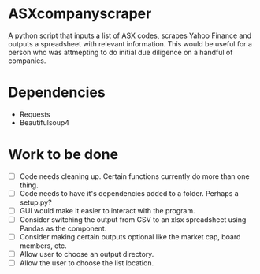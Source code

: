 # ASXcompanyscraper
A python script that inputs a list of ASX codes, scrapes Yahoo Finance and outputs a spreadsheet with relevant information. This would be useful for a person who was attmepting to do initial due diligence on a handful of companies.  

# Dependencies
- Requests
- Beautifulsoup4

# Work to be done
- [ ] Code needs cleaning up. Certain functions currently do more than one thing.
- [ ] Code needs to have it's dependencies added to a folder. Perhaps a setup.py?
- [ ] GUI would make it easier to interact with the program.
- [ ] Consider switching the output from CSV to an xlsx spreadsheet using Pandas as the component.
- [ ] Consider making certain outputs optional like the market cap, board members, etc.
- [ ] Allow user to choose an output directory.
- [ ] Allow the user to choose the list location.
